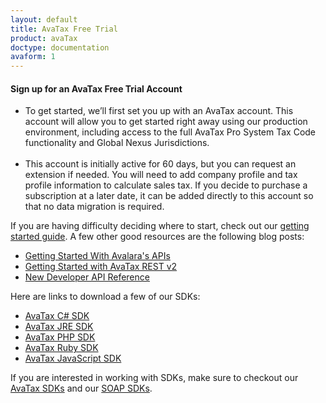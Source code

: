 ```yaml
---
layout: default
title: AvaTax Free Trial
product: avaTax
doctype: documentation
avaform: 1
---
```


<h4 id="signup">Sign up for an AvaTax Free Trial Account</h4>

<div class="half">
<ul>
    <li>To get started, we’ll first set you up with an AvaTax account. This account will allow you to get started right away using our production environment, including access to the full AvaTax Pro System Tax Code functionality and Global Nexus Jurisdictions.</li>
    <br />
    <li>This account is initially active for 60 days, but you can request an extension if needed. You will need to add company profile and tax profile information to calculate sales tax. If you decide to purchase a subscription at a later date, it can be added directly to this account so that no data migration is required.</li>
</ul>
<div class="avaform-wrapper"></div>

If you are having difficulty deciding where to start, check out our <a href="/avatax/signup">getting started guide</a>. A few other good resources are the following blog posts:
<ul class="normal">
    <li><a href="/blog/2016/09/30/getting-started-with-avalara-apis/">Getting Started With Avalara's APIs</a></li>
    <li><a href="/blog/2016/10/04/getting-started-with-avatax-rest-v2/">Getting Started with AvaTax REST v2</a></li>
    <li><a href="blog/2017/07/03/developer-api-reference/">New Developer API Reference</a></li>
</ul>

Here are links to download a few of our SDKs:
<ul class="normal">
    <li><a href="https://www.nuget.org/packages/Avalara.AvaTax/">AvaTax C# SDK</a></li>
    <li><a href="http://search.maven.org/#search%7Cga%7C1%7Cg%3A%22net.avalara.avatax%22">AvaTax JRE SDK</a></li>
    <li><a href="https://packagist.org/packages/avalara/avataxclient">AvaTax PHP SDK</a></li>
    <li><a href="https://rubygems.org/gems/avatax">AvaTax Ruby SDK</a></li>
    <li><a href="https://www.npmjs.com/package/avatax">AvaTax JavaScript SDK</a></li>
</ul>
If you are interested in working with SDKs, make sure to checkout our <a href="/sdk/">AvaTax SDKs</a> and our <a href="/sdk/soap/">SOAP SDKs</a>.
</div>
